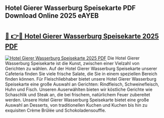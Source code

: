 ## Hotel Gierer Wasserburg Speisekarte PDF Download Online 2025 eAYEB

# <h2><a href="http://gcb9wq.nevu.top/?p=Hotel+Gierer+Wasserburg+Speisekarte">🔗 👉🔴 Hotel Gierer Wasserburg Speisekarte 2025 PDF</a></h2>

[![Hotel Gierer Wasserburg Speisekarte 2025 PDF](https://i.imgur.com/dBaPXMq.png)](http://gcb9wq.nevu.top/?p=Hotel+Gierer+Wasserburg+Speisekarte)
Die Hotel Gierer Wasserburg Speisekarte ist die Kunst, zwischen einer Vielzahl von Gerichten zu wählen. Auf der Hotel Gierer Wasserburg Speisekarte unserer Cafeteria finden Sie viele frische Salate, die Sie in einem speziellen Bereich finden können. Für Fleischliebhaber bietet unsere Hotel Gierer Wasserburg Speisekarte eine große Auswahl an Gerichten: Rindfleisch, Schweinefleisch, Huhn und Fisch. Unseren Auserwählten bieten wir köstliche Gerichte wie Schaschlik und Steak an, die bei frischem, natürlichem Feuer zubereitet werden. Unsere Hotel Gierer Wasserburg Speisekarte bietet eine große Auswahl an Desserts, von traditionellen Kuchen und Kuchen bis hin zu exquisiten Crème Brûlée und Schokoladensouffle.
